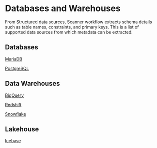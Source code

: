 # Databases and Warehouses

From Structured data sources, Scanner workflow extracts schema details such as table names, constraints, and primary keys.
This is a list of supported data sources from which metadata can be extracted. 

## Databases

[MariaDB](/resources/stacks/scanner/databases_and_warehouses/mariadb/)

[PostgreSQL](/resources/stacks/scanner/databases_and_warehouses/postgresql/)

## Data Warehouses

[BigQuery](/resources/stacks/scanner/databases_and_warehouses/bigquery/)

[Redshift](/resources/stacks/scanner/databases_and_warehouses/redshift/)

[Snowflake](/resources/stacks/scanner/databases_and_warehouses/snowflake/)

## Lakehouse

[Icebase](/resources/stacks/scanner/databases_and_warehouses/icebase/)